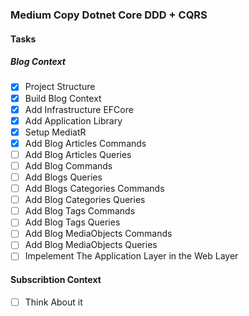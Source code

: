 ### Medium Copy Dotnet Core DDD + CQRS
#### Tasks
##### Blog Context
- [x] Project Structure
- [x] Build Blog Context
- [x] Add Infrastructure EFCore
- [x] Add Application Library
- [x] Setup MediatR
- [x] Add Blog Articles Commands
- [ ] Add Blog Articles Queries
- [ ] Add Blog Commands
- [ ] Add Blogs Queries
- [ ] Add Blogs Categories Commands
- [ ] Add Blog Categories Queries
- [ ] Add Blog Tags Commands
- [ ] Add Blog Tags Queries
- [ ] Add Blog MediaObjects Commands
- [ ] Add Blog MediaObjects Queries
- [ ] Impelement The Application Layer in the Web Layer
#### Subscribtion Context
- [ ] Think About it
